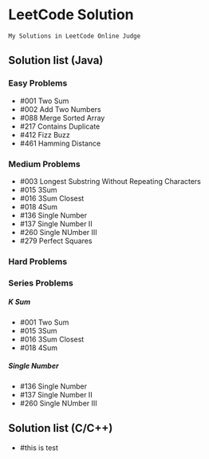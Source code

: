 # LeetCode Solution
    My Solutions in LeetCode Online Judge

## Solution list (Java)

### Easy Problems
+ #001 Two Sum
+ #002 Add Two Numbers
+ #088 Merge Sorted Array
+ #217 Contains Duplicate
+ #412 Fizz Buzz
+ #461 Hamming Distance


### Medium Problems
+ #003 Longest Substring Without Repeating Characters
+ #015 3Sum
+ #016 3Sum Closest
+ #018 4Sum
+ #136 Single Number
+ #137 Single Number II
+ #260 Single NUmber III
+ #279 Perfect Squares

### Hard Problems

### Series Problems
##### K Sum
+ #001 Two Sum
+ #015 3Sum
+ #016 3Sum Closest
+ #018 4Sum

##### Single Number
+ #136 Single Number
+ #137 Single Number II
+ #260 Single NUmber III


## Solution list (C/C++)

+ #this is test
